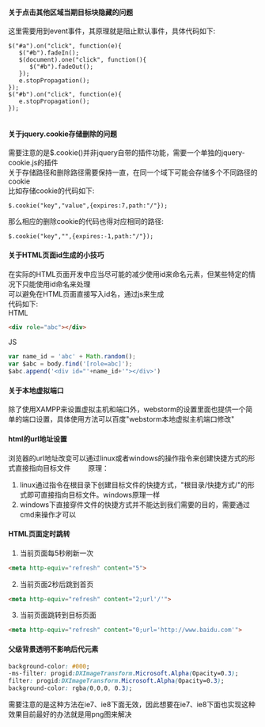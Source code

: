 #### 关于点击其他区域当期目标块隐藏的问题   
这里需要用到event事件，其原理就是阻止默认事件，具体代码如下:  
```
$("#a").on("click", function(e){
   $("#b").fadeIn();
   $(document).one("click", function(){
      $("#b").fadeOut();
   });
   e.stopPropagation();
});
$("#b").on("click", function(e){
   e.stopPropagation();
}); 
    
```
#### 关于jquery.cookie存储删除的问题  
需要注意的是$.cookie()并非jquery自带的插件功能，需要一个单独的jquery-cookie.js的插件        
关于存储路径和删除路径需要保持一直，在同一个域下可能会存储多个不同路径的cookie         
比如存储cookie的代码如下:  
```
$.cookie("key","value",{expires:7,path:"/"}); 
```         
那么相应的删除cookie的代码也得对应相同的路径:  
```
$.cookie("key","",{expires:-1,path:"/"});  
```
#### 关于HTML页面id生成的小技巧      
在实际的HTML页面开发中应当尽可能的减少使用id来命名元素，但某些特定的情况下只能使用id命名来处理         
可以避免在HTML页面直接写入id名，通过js来生成       
代码如下:       
HTML
```html
<div role="abc"></div>
```      
JS
```js
var name_id = 'abc' + Math.random();
var $abc = body.find('[role=abc]');
$abc.append('<div id="'+name_id+'"></div>')
```      
#### 关于本地虚拟端口        
除了使用XAMPP来设置虚拟主机和端口外，webstorm的设置里面也提供一个简单的端口设置，具体使用方法可以百度"webstorm本地虚拟主机端口修改"       

#### html的url地址设置       
浏览器的url地址改变可以通过linux或者windows的操作指令来创建快捷方式的形式直接指向目标文件        
原理：      
1. linux通过指令在根目录下创建目标文件的快捷方式，"根目录/快捷方式/"的形式即可直接指向目标文件。windows原理一样          
2. windows下直接穿件文件的快捷方式并不能达到我们需要的目的，需要通过cmd来操作才可以         

#### HTML页面定时跳转      
1. 当前页面每5秒刷新一次
```html
<meta http-equiv="refresh" content="5">
```
2. 当前页面2秒后跳到首页
```html
<meta http-equiv="refresh" content="2;url'/'">
```
3. 当前页面跳转到目标页面
```html
<meta http-equiv="refresh" content="0;url='http://www.baidu.com'">
```         

#### 父级背景透明不影响后代元素      
```css
background-color: #000;  
-ms-filter: progid:DXImageTransform.Microsoft.Alpha(Opacity=0.3);  
filter: progid:DXImageTransform.Microsoft.Alpha(Opacity=0.3);       
background-color: rgba(0,0,0, 0.3);
```      
需要注意的是这种方法在ie7、ie8下面无效，因此想要在ie7、ie8下面也实现这种效果目前最好的办法就是用png图来解决
